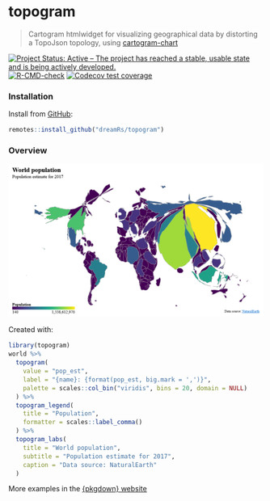 # topogram

> Cartogram htmlwidget for visualizing geographical data by distorting a TopoJson topology, using [cartogram-chart](https://github.com/vasturiano/cartogram-chart)

<!-- badges: start -->
[![Project Status: Active – The project has reached a stable, usable state and is being actively developed.](http://www.repostatus.org/badges/latest/active.svg)](http://www.repostatus.org/)
[![R-CMD-check](https://github.com/dreamRs/topogram/workflows/R-CMD-check/badge.svg)](https://github.com/dreamRs/topogram/actions)
[![Codecov test coverage](https://codecov.io/gh/dreamRs/topogram/branch/master/graph/badge.svg)](https://app.codecov.io/gh/dreamRs/topogram?branch=master)
<!-- badges: end -->


### Installation

Install from [GitHub](https://github.com/dreamRs/topogram):

```r
remotes::install_github("dreamRs/topogram")
```


### Overview

![](man/figures/topogram.png)

Created with:

```r
library(topogram)
world %>% 
  topogram( 
    value = "pop_est", 
    label = "{name}: {format(pop_est, big.mark = ',')}",
    palette = scales::col_bin("viridis", bins = 20, domain = NULL)
  ) %>% 
  topogram_legend(
    title = "Population",
    formatter = scales::label_comma()
  ) %>% 
  topogram_labs(
    title = "World population",
    subtitle = "Population estimate for 2017",
    caption = "Data source: NaturalEarth"
  )
```

More examples in the [{pkgdown} website](https://dreamrs.github.io/topogram/)

